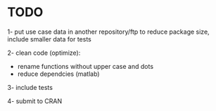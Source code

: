 # TODO

1- put use case data in another repository/ftp to reduce package size, include smaller data for tests

2- clean code (optimize):
  - rename functions without upper case and dots
  - reduce dependcies (matlab)

3- include tests

4- submit to CRAN



